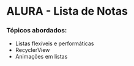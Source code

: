 # ALURA - Lista de Notas

### Tópicos abordados:
* Listas flexíveis e performáticas
* RecyclerView
* Animações em listas
